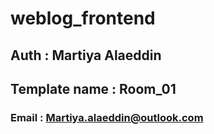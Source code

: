# weblog_frontend
## Auth  : Martiya Alaeddin
## Template name : Room_01
### Email : Martiya.alaeddin@outlook.com